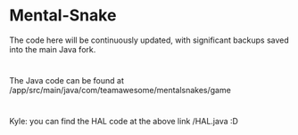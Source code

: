 # Mental-Snake
The code here will be continuously updated, with significant backups saved into the main Java fork.
#
The Java code can be found at /app/src/main/java/com/teamawesome/mentalsnakes/game
#
Kyle: you can find the HAL code at the above link /HAL.java :D
